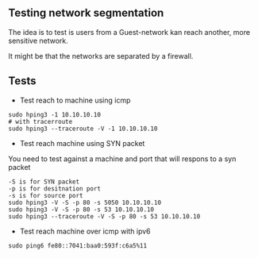 


## Testing network segmentation
The idea is to test is users from a Guest-network kan reach another, more sensitive network.

It might be that the networks are separated by a firewall.


## Tests

- Test reach to machine using icmp

```
sudo hping3 -1 10.10.10.10
# with tracerroute
sudo hping3 --traceroute -V -1 10.10.10.10
```

- Test reach machine using SYN packet

You need to test against a machine and port that will respons to a syn packet
```
-S is for SYN packet
-p is for desitnation port
-s is for source port
sudo hping3 -V -S -p 80 -s 5050 10.10.10.10
sudo hping3 -V -S -p 80 -s 53 10.10.10.10
sudo hping3 --traceroute -V -S -p 80 -s 53 10.10.10.10
```

- Test reach machine over icmp with ipv6

```
sudo ping6 fe80::7041:baa0:593f:c6a5%11

```


